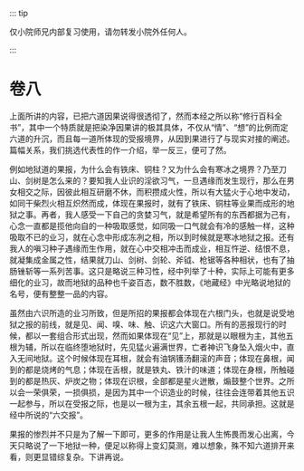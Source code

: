::: tip

仅小院师兄内部复习使用，请勿转发小院外任何人。

:::

# 卷八

​          上面所讲的内容，已把六道因果说得很透彻了，然而本经之所以称“修行百科全书”，其中一个特质就是把染净因果讲的极其具体，不仅从“情”、“想”的比例而定六道的升沉，而且每一道所体现的受报境界，从因到果进行了与现实对接的阐述。篇幅关系，我们挑选代表性的作一介绍，举一反三，便可了然。

​         例如地狱道的果报，为什么会有铁床、铜柱？又为什么会有寒冰之境界？乃至刀山、剑树是怎么来的？要知我人业识的淫欲习气，一旦遇缘而发生现行，那么在男女相交之际，因彼此相互研磨不休，而积攒成火性，所以有大猛火于心地中发动，如同干柴烈火相互炽然而成，体现在果报时，就有了铁床、铜柱等业果而成形的地狱之事。再者，我人感受一下自己的贪婪习气，就是希望所有的东西都据为己有，心念一直都是揽他向自的一种吸取感觉，如同吸一口气就会有冷的感触一样，这种吸取不已的业习，就在心念中形成冻冽之相，所以到时候就是寒冰地狱之报。还有我人的嗔习种子遇缘而生作用，就在心中交相冲击而成业，相互忤逆、结恨不息，就凝集成金属之性，结果就刀山、剑树、剑轮、斧钺、枪锯等各种相状，也有了抽肠锉斩等一系列苦事。这只是略说三种习性，经中列举了十种，实际上可能有更多细化的业习，故而地狱的品种也千姿百态，数不胜数，《地藏经》中光略说地狱的名号，便有整整一品的内容。

​         虽然由六识所造的业习所致，但是所招的果报都会体现在六根门头，也就是说受地狱之报的前线，就是见、闻、嗅、味、触、识这六大窗口。所有的恶报现行的时候，都以一套组合形式出现，然而如果体现在“见”上，那就是以眼根为主，其他五根为辅，所以在临终堕地狱时，先见猛火遍满世界，亡者神识飞身坠入烟火中，直入无间地狱。这个时候体现在耳根，就会有油锅镬汤翻滚的声音；体现在鼻根，闻到的都是烧烤的气息；体现在舌根，就是铁丸、铁汁的味道；体现在身根，所触碰到的都是热灰、炉炭之物；体现在识根，全部都是星火迸散，煽鼓整个世界。之所以会一荣俱荣，一损俱损，是因为其中一个识造业的时候，往往会连带着其他五识一起参与，所以在受报之际，也是以一根为主，其余五根一起，共同承担。这就是经中所说的“六交报”。

​         果报的惨烈并不只是为了解一下即可，更多的作用是让我人生怖畏而发心出离，今天只略说了一下地狱一种，便足以称得上变幻莫测，难以想象，殊不知六道排开来看，则更显错综复杂。下讲再说。